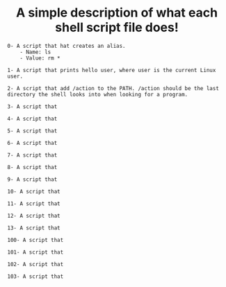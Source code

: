 <h1 align="center">A simple description of what each shell script file does!</h1>

	0- A script that hat creates an alias.
		- Name: ls
		- Value: rm *

	1- A script that prints hello user, where user is the current Linux user.

	2- A script that add /action to the PATH. /action should be the last directory the shell looks into when looking for a program.

	3- A script that 

	4- A script that 

	5- A script that 

	6- A script that 

	7- A script that 

	8- A script that 

	9- A script that 

	10- A script that 

	11- A script that 

	12- A script that 

	13- A script that 

	100- A script that 

	101- A script that 
	
	102- A script that 
	
	103- A script that 
